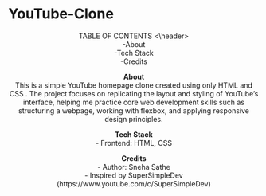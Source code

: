 # YouTube-Clone
<body>
<header <strong> TABLE OF CONTENTS </strong> 
  <\header>
<br>
-About <!--Introduction to Project -->
<br>
-Tech Stack
<br>
-Credits


<p>
  <Strong>About</Strong>
  <br>
This is a simple YouTube homepage clone created using only HTML and CSS . The project focuses on replicating the layout and styling of YouTube’s interface, helping me practice core web development skills such as structuring a webpage, working with flexbox, and applying responsive design principles.
</p>
<p>
<Strong>Tech Stack</Strong>
  <br>
  - Frontend: HTML, CSS
</p>

<p>
<Strong>Credits</Strong>
  <br>
- Author: Sneha Sathe
  <br>
- Inspired by SuperSimpleDev (https://www.youtube.com/c/SuperSimpleDev)  
  <br>
</p>
</body>
